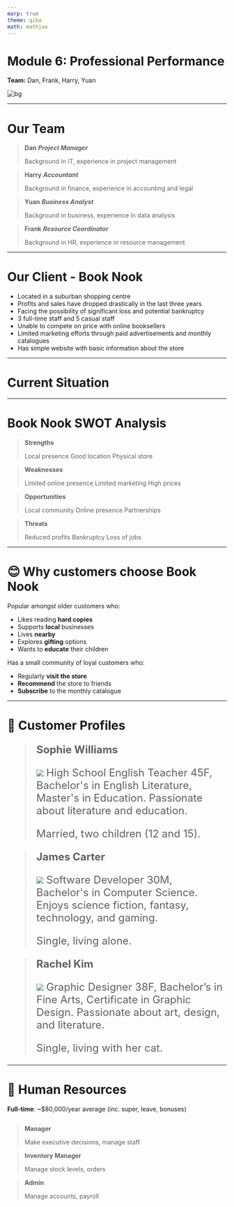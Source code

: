 ```yaml
---
marp: true
theme: qiba
math: mathjax
---
```


<!-- 
_class: title bg-gradient
footer: '**QIBA - Module 6**<br>Professional Performance'
-->

<script src="https://cdn.tailwindcss.com/3.0.0"></script>
<script>tailwind.config = { corePlugins: { preflight: false } }</script>

<div class='title-center text-left'>

# Module 6: Professional Performance

**Team:** Dan, Frank, Harry, Yuan

![bg](https://png.pngtree.com/thumb_back/fh260/background/20230611/pngtree-an-empty-bookshop-stacked-with-books-image_2924924.jpg)

</div>

<!-- 
footer: ""
-->

<!-- # Purpose & Overview of the Assessment

- Teams are given a project to be completed over several weeks.
- Facilitators provide time during class sessions for teams to have weekly discussions and work towards a solution to a scenario problem.
- Each group submits an Ideas Brief and a Team Performance Report (Assessment Task 1).
- Each team member reflects on their individual performance through an Individual Participation and Reflection Report (Assessment Task 2).
- While the facilitator is available for advice and direction, teams are expected to manage themselves.
- Limited time is given in class to complete the project, with additional work expected outside of class.

---

# The Scenario: Project "Turnaround"

- You and other recent international graduates have established a **small business advisory company**.
- Your business provides innovative and profitable advice to businesses in your local area.
- **Local Books Bookstore Pty Ltd** is your first customer.
- They are seeking your advice and ideas on how to turnaround their failing business.

--- -->

---

# Our Team

<div class='flow grid titled' style='grid-template-columns: 1fr 1fr'>

> **Dan** 
> ***Project Manager*** 
> 
> Background in IT, experience in project management

> **Harry** 
> ***Accountant*** 
> 
> Background in finance, experience in accounting and legal

> **Yuan** 
> ***Business Analyst*** 
> 
> Background in business, experience in data analysis

> **Frank** 
> ***Resource Coordinator*** 
> 
> Background in HR, experience in resource management

</div>

---

# Our Client - Book Nook

- Located in a <highlight>suburban shopping centre</highlight>
- Profits and sales have <highlight>dropped drastically</highlight> in the <highlight>last three years</highlight>
- Facing the possibility of significant loss and <highlight>potential bankruptcy</highlight>
- <highlight>3 full-time staff</highlight> and <highlight>5 casual staff</highlight>
- Unable to <highlight>compete on price</highlight> with online booksellers
- <highlight>Limited marketing efforts</highlight> through <highlight>paid advertisements</highlight> and <highlight>monthly catalogues</highlight>
- Has <highlight>simple website</highlight> with basic information about the store

---

<!-- 
_class: title
-->

<div class='title-center'>

# Current Situation

</div>

---

# Book Nook SWOT Analysis

<div class='flow grid titled title-center cols-2'>

> **Strengths** 
> 
> Local presence 
> Good location
> Physical store

> **Weaknesses** 
> 
> Limited online presence
> Limited marketing
> High prices

> **Opportunities** 
> 
> Local community
> Online presence
> Partnerships

> **Threats** 
> 
> Reduced profits
> Bankruptcy
> Loss of jobs

</div>

---

# 😊 Why customers choose Book Nook 

Popular amongst <highlight>older customers</highlight> who:

- Likes reading **hard copies**
- Supports **local** businesses
- Lives **nearby**
- Explores **gifting** options
- Wants to **educate** their children

Has a small community of <highlight>loyal customers</highlight> who:

- Regularly **visit the store**
- **Recommend** the store to friends
- **Subscribe** to the monthly catalogue

---

# 🧐 Customer Profiles

<div class='flow flex titled title-center img-sm' style='font-size: 24px;'>

> **Sophie Williams** 
>
> ![](https://cdn-icons-png.flaticon.com/128/12404/12404120.png) High School English Teacher 45F, Bachelor's in English Literature, Master's in Education. Passionate about literature and education. 
> 
> Married, two children (12 and 15).

> **James Carter** 
> 
> ![](https://cdn-icons-png.flaticon.com/128/145/145843.png) Software Developer 30M, Bachelor's in Computer Science. Enjoys science fiction, fantasy, technology, and gaming.
> 
> Single, living alone.

> **Rachel Kim** 
> 
> ![](https://cdn-icons-png.flaticon.com/128/4128/4128373.png) Graphic Designer 38F, Bachelor’s in Fine Arts, Certificate in Graphic Design. Passionate about art, design, and literature. 
> 
> Single, living with her cat.

</div>

---

# 🤨 Human Resources 

<div class='flow no-style grid cols-2 h-full'>

  <div>

  **Full-time**: ~$80,000/year average (inc. super, leave, bonuses)

  <div class='flow stacked titled flex column grid' style='height: 70%'>

  > **Manager** 
  > 
  > Make executive decisions, manage staff

  > **Inventory Manager** 
  > 
  > Manage stock levels, orders

  > **Admin** 
  > 
  > Manage accounts, payroll

  </div>

  </div>

  <div>

  **Casual**: ~$25/hour

  <div class='flow stacked titled flex column grid'  style='height: 70%'>

  > **Marketing Coordinator (1d / week)** 
  > 
  > Handle marketing efforts

  > **Digital Marketer (1d / week)** 
  > 
  > Manage online presence

  > **3x Storekeepers (alternate shifts + 5d)** 
  > 
  > Stock shelves, assist customers, cashier

  </div>

  </div>

</div>



---

# 🙂 Staff Profiles - Full-time

<div class='flow flex titled title-center img-sm' style='font-size: 24px'>

> **Sarah Mitchell** 
> ***Manager*** 
> 
> ![](https://cdn-icons-png.flaticon.com/128/11498/11498793.png) 40F, MBA. Experience in team leadership, strategic planning, and customer service.
> 
> Married, 1 teenage daughter. <br>

> **Mark Johnson** 
> ***Inventory Manager*** 
> 
> ![](https://cdn-icons-png.flaticon.com/128/4140/4140037.png) 32M, Bachelor in Supply Chain Management. Skilled in logistics, stock control, and supplier negotiations. 
> 
> Single, enjoys outdoor activities and traveling.

> **Claire Adams** 
> ***Admin*** 
> 
> ![](https://cdn-icons-png.flaticon.com/128/6997/6997662.png) 30F, Diploma in Accounting. Experience in bookkeeping, payroll, and office management. 
> 
> Engaged and planning a wedding.

</div>

---

# 🙂 Staff Profiles - Casual

<div class='flow flex stacked titled title-center titled img-sm' style='font-size: 22px; width: 70%'>

> **Emily Harris** 
> ***Marketing Coordinator***
> (1 day/week) 
> 
> ![](https://cdn-icons-png.flaticon.com/128/6997/6997660.png) 25F, Bachelor’s in Marketing. Experience in creating marketing campaigns and managing social media. 
>
> Lives with her partner, enjoys exploring the local area.

> **Jason Lee** 
> ***Digital Marketer***
> (1 day/week) 
> 
> ![](https://cdn-icons-png.flaticon.com/128/6997/6997551.png) 27M, Bachelor’s in Digital Media. Skilled in SEO, website management, and online advertising. 
>
> Single, enjoys technology and social activities

> **Alex Roberts** 
> ***Storekeeper*** 
> (rotating shifts)
> 
> ![](https://cdn-icons-png.flaticon.com/128/6997/6997674.png) 22M, Bachelor’s degree in Literature (currently studying). Experienced in customer service and cash handling. 
>
> Lives with roommates, enjoys book clubs.

> **Maya Singh** 
> ***Storekeeper*** 
> (rotating shifts)
> 
> ![](https://cdn-icons-png.flaticon.com/128/6833/6833605.png) 29F, Certificate in Retail Management. Skilled in inventory management and customer service. 
> 
> Married, 1 young child, enjoys family outings.

> **Ben Taylor** 
> ***Storekeeper*** 
> (rotating shifts)
> 
> ![](https://cdn-icons-png.flaticon.com/128/6997/6997676.png) 34M, High School Diploma. Experienced in customer service and stock management. 
> 
> Lives with partner and dog, enjoys outdoor activities.

</div>

---

# 😟 Financial Situation

<small>

| Expense             | Description                                      | Cost p.a., as of 2023 |
| ------------------- | ------------------------------------------------ | --------------------- |
| **Full-time wages** | 3 staff, $80,000 each (full package) p.a.        | $240,000              |
| **Casual wages**    | 5 staff, $25/hour                                | $70,000               |
| **Rent**            | Shopping centre store-front, 150m²; $3,000/month | $36,000               |
| **Utilities**       | Electricity, water, internet, $200/month         | $2,400                |
| **Operation**       | Stock, advertisements, $1,000/month              | $12,000               |

</small>

<div style='display: flex'>

<div style='flex: 0.5'>

<highlight>Expenses</highlight>: From table above: $\quad\$360,000 \text{ p.a.}$

</div>

<div  style='flex: 0.5'>

<highlight>Income</highlight>: ~35 books/day at $20 each: $\quad\$245,000 \text{ p.a.}$

</div>

</div>

<highlight>Loss</highlight>: $\$115,000$ in 2023; ~$\$400,000$ since 2020 from $\$550,000$ initial budget.

<highlight>Projected bankruptcy EOFY 2025</highlight>.

---

# 😫 Competitors

Mostly <highlight>Online Retailers</highlight>, e.g., Amazon, Booktopia, etc:

- **Wider selection** of products to choose from
- **Convenience** of online shopping
- **Lower prices** due to bulk purchasing from worldwide suppliers
- **Better shopping experience** with recommendations, shopping history
- **Easy payment** options (card, PayPal, etc.)
- **Lower operation costs**, no physical store, fewer staff

Some customers <highlight>read in store</highlight> but <highlight>buy online</highlight> at a different retailer for cheaper prices.

- **No policy** to prevent this

---

# 😵‍💫 Marketing Efforts

<highlight>Limited</highlight>:

- Local newspapers advertisements
- Monthly catalogues new books

<highlight>Simple website</highlight> with basic information: [Book Nook](https://autumnssuns.github.io/qiba-docs/book-nook-site)

- **Store location** and **trading hours**
- **Doesn't function** properly
- No **online store**

<highlight>Cannot reach young customers</highlight>

![bg right](themes/Images/Book_Nook.png)

---

<!-- 
_class: title
-->

<div class='title-center'>

# Envisioning the Future State

</div>

<!-- 
Needs:

- Cost
- HR
- Business model

 -->

---

# Customer Profiles

- More **diverse** customer base
  - Inclusive of younger audiences

---

# Human Resources

- Unchanged (current team is good)

---

# Business Model

- Online store
- Diverse range of products

---

# Online Presence

- Presence on major social media platforms

---

# Marketing Strategy

- Email marketing
- Community engagement
- Partnerships

---

# 🤔 Ideas for Improvement

<div class='flow grid flex titled stacked'>

> **Online Presence**
> - **Website** improvements
> - **Online store** with delivery options
> - **Social media** presence
> - **Email marketing** campaigns

> **Partnerships**
> - **Local schools** for book fairs
> - **Local authors** for book signings
> - **Local businesses** for promotions

> **Customer Experience**
> - **In-store events** (book clubs, readings)
> - **Loyalty program** for regular customers
> - **Gift vouchers** for gifting options

> **Competitive Pricing**
> - **Price matching** policy
> - **Discounts** for regular customers
> - **Promotions** for new customers
> - **Membership** discounts
> - **Bulk purchase** discounts

> **Staff Training**
> - **Customer service** training
> - **Product knowledge** training
> - **Upselling** training
> - **Online sales** training

> **Product Range**
> - **Wider selection** of books
> - **Specialty books** for niche markets
> - **Educational books** for schools
> - **Gift items** for gifting options

> **Community Engagement**
> - **Local events** sponsorships
> - **Local charities** donations

</div>

---

<!-- 
_class: title
-->

<div class='title-center'>

# Project "Turnaround"

</div>

<!-- 

- Empathetic side of the business
- Training
- Budget

Impact

Cost of ownership for future state

Timeline

-->

---

# 🚀 Improved Online Presence

<div class='flow flex titled'>

> **Mission**: *Increase online sales*
>
> <highlight>Website</highlight> improvements:
>
> - **Attractive** design
> - **Showcase** new arrivals
> - **Online store** with delivery options
>
> <highlight>Email marketing</highlight> campaigns:
>
> - Use **email lists** for promotions
>
> <highlight>Social media</highlight> presence:
>
> - Pages on **Facebook**, **Instagram**

> **Project Execution**
>
> **Budget**: $7,500
> **Timeline**: 4 months
> **Success Criteria**: 80% increase in sales
> (50% marketing + 30% accessibility)
> **KPIs**: Website traffic, online sales data
> **Risks**: Security breaches, bad reviews, low engagement
> **Mitigation**: Secure payment gateways, customer service (chatbot, FAQs, etc.)

</div>

---

# 🚀 Improved Audience Range

<div class='flow flex titled'>

> **Mission**: *Increase customer base*
>
> <highlight>Wider</highlight> selection of books:
>   - **Educational** books for schools
>   - **Specialty** books for niche markets, e.g., graphic novels, manga
> 
> <highlight>Expanded</highlight> customer base:
>   - **Younger** customers
>   - **Students** from local schools

> **Project Execution**
>
> **Budget**: $10,000
> **Timeline**: 3 months
> **Success Criteria**: 20% increase in sales
> **KPIs**: Customer feedback, sales data
> **Risks**: Low demand, excess stock, high competition
> **Mitigation**: Market research, competitor analysis

</div>

---

# 🚀 Improved Customer Experience

<div class='flow flex titled'>

> **Mission**: *Increase customer loyalty*
>
> Community <highlight>engagement</highlight>:
>
> - **Book clubs**, **readings**
> - **Author signings**
> - **Book fairs** with local schools
>
> <highlight>Loyalty</highlight> program:
>
> - **Discounts** for regular customers
> - **Gift vouchers** for gifting options

> **Project Execution**
>
> **Budget**: $2,500
> **Timeline**: 6 months
> **Success Criteria**: 30% increase in customer retention, translate to 10% increase in sales
> **KPIs**: Customer feedback, repeat sales
> **Risks**: Low engagement, high on-going costs, low ROI
> **Mitigation**: Customer surveys, competitor analysis

</div>

---

# ⏳ Timeline

<div class='timeline' style='font-size: smaller'>

> *August 2024*
> **Research & Recruitment**

> *September 2024*
> **Website Improvements & Social Media**

> *October 2024*
> **Online Store Launch & Partnerships**

> *November 2024*
> **Email Marketing & Loyalty Program**

> *December 2024*
> **Wider Selection & Specialty Books**

> *January 2025*
> **School Partnerships & Author Signings**

> *February 2025*
> **Project Review & Evaluation**

</div>

---

# 📈 Benefit Realisation

**Increased sales** by 110% in 2025

<div class='flow grid flex titled'>

> **50%**
>
> Marketing efforts

> **30%**
>
> Online presence

> **20%**
>
> Wider products

> **10%**
>
> Community
